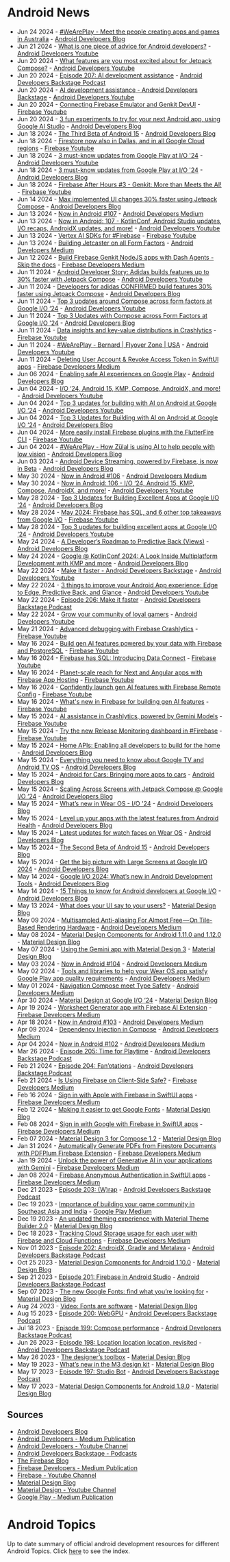 # Android News

<!-- NEWS:START -->
- Jun 24 2024 - [#WeArePlay - Meet the people creating apps and games in Australia](http://android-developers.googleblog.com/2024/06/weareplay-meet-people-creating-apps-and-games-australia.html) - [Android Developers Blog](https://android-developers.googleblog.com/)
- Jun 21 2024 - [What is one piece of advice for Android developers?](https://www.youtube.com/watch?v=3l8hkC6_fqg) - [Android Developers Youtube](https://www.youtube.com/c/AndroidDevelopers)
- Jun 20 2024 - [What features are you most excited about for Jetpack Compose?](https://www.youtube.com/watch?v=_-B5uy_bzks) - [Android Developers Youtube](https://www.youtube.com/c/AndroidDevelopers)
- Jun 20 2024 - [Episode 207: AI development assistance](http://adbackstage.libsyn.com/episode-207-ai-development-assistance) - [Android Developers Backstage Podcast](https://adbackstage.libsyn.com/)
- Jun 20 2024 - [AI development assistance - Android Developers Backstage](https://www.youtube.com/watch?v=tprU6FTZrHc) - [Android Developers Youtube](https://www.youtube.com/c/AndroidDevelopers)
- Jun 20 2024 - [Connecting Firebase Emulator and Genkit DevUI](https://www.youtube.com/watch?v=h3DD67EhDIY) - [Firebase Youtube](https://www.youtube.com/user/Firebase)
- Jun 20 2024 - [3 fun experiments to try for your next Android app, using Google AI Studio](http://android-developers.googleblog.com/2024/06/3-fun-experiments-to-try-for-your-next-android-app-using-google-ai-studio.html) - [Android Developers Blog](https://android-developers.googleblog.com/)
- Jun 18 2024 - [The Third Beta of Android 15](http://android-developers.googleblog.com/2024/06/the-third-beta-of-android-15.html) - [Android Developers Blog](https://android-developers.googleblog.com/)
- Jun 18 2024 - [Firestore now also in Dallas, and in all Google Cloud regions](https://www.youtube.com/watch?v=XKdmObZRdzA) - [Firebase Youtube](https://www.youtube.com/user/Firebase)
- Jun 18 2024 - [3 must-know updates from Google Play at I/O '24](https://www.youtube.com/watch?v=ve9_jM39dgQ) - [Android Developers Youtube](https://www.youtube.com/c/AndroidDevelopers)
- Jun 18 2024 - [3 must-know updates from Google Play at I/O '24](http://android-developers.googleblog.com/2024/06/3-must-know-updates-from-google-play-io-24.html) - [Android Developers Blog](https://android-developers.googleblog.com/)
- Jun 18 2024 - [Firebase After Hours #3 - Genkit: More than Meets the AI!](https://www.youtube.com/watch?v=VFPsp7aURWA) - [Firebase Youtube](https://www.youtube.com/user/Firebase)
- Jun 14 2024 - [Max implemented UI changes 30% faster using Jetpack Compose](http://android-developers.googleblog.com/2024/06/max-implemented-ui-changes-faster-using-jetpack-compose.html) - [Android Developers Blog](https://android-developers.googleblog.com/)
- Jun 13 2024 - [Now in Android #107](https://medium.com/androiddevelopers/now-in-android-107-d334239c7c5b?source=rss----95b274b437c2---4) - [Android Developers Medium](https://medium.com/androiddevelopers)
- Jun 13 2024 - [Now in Android: 107 - KotlinConf, Android Studio updates, I/O recaps, AndroidX updates, and more!](https://www.youtube.com/watch?v=y7hHH1phkLM) - [Android Developers Youtube](https://www.youtube.com/c/AndroidDevelopers)
- Jun 13 2024 - [Vertex AI SDKs for #Firebase](https://www.youtube.com/watch?v=sfWczhmnA3s) - [Firebase Youtube](https://www.youtube.com/user/Firebase)
- Jun 13 2024 - [Building Jetcaster on all Form Factors](https://medium.com/androiddevelopers/building-jetcaster-on-all-form-factors-8e3418eeac13?source=rss----95b274b437c2---4) - [Android Developers Medium](https://medium.com/androiddevelopers)
- Jun 12 2024 - [Build Firebase Genkit NodeJS apps with Dash Agents - Skip the docs](https://medium.com/firebase-developers/build-firebase-genkit-nodejs-apps-with-dash-agents-skip-the-docs-258e067b3fdc?source=rss----8e8b7dc6774d---4) - [Firebase Developers Medium](https://medium.com/firebase-developers)
- Jun 11 2024 - [Android Developer Story: Adidas builds features up to 30% faster with Jetpack Compose](https://www.youtube.com/watch?v=C5V2MTc5Wtw) - [Android Developers Youtube](https://www.youtube.com/c/AndroidDevelopers)
- Jun 11 2024 - [Developers for adidas CONFIRMED build features 30% faster using Jetpack Compose](http://android-developers.googleblog.com/2024/06/developers-for-adidas-confirmed-build-features-faster-using-jetpack-compose.html) - [Android Developers Blog](https://android-developers.googleblog.com/)
- Jun 11 2024 - [Top 3 updates around Compose across form factors at Google I/O ‘24](https://www.youtube.com/watch?v=uzz_gzDxc7M) - [Android Developers Youtube](https://www.youtube.com/c/AndroidDevelopers)
- Jun 11 2024 - [Top 3 Updates with Compose across Form Factors at Google I/O '24](http://android-developers.googleblog.com/2024/06/top-3-updates-around-compose-across-form-factors-google-io.html) - [Android Developers Blog](https://android-developers.googleblog.com/)
- Jun 11 2024 - [Data insights and key-value distributions in Crashlytics](https://www.youtube.com/watch?v=rrkEV8p04lA) - [Firebase Youtube](https://www.youtube.com/user/Firebase)
- Jun 11 2024 - [#WeArePlay - Bernard | Flyover Zone | USA](https://www.youtube.com/watch?v=N2HLbXsCaHg) - [Android Developers Youtube](https://www.youtube.com/c/AndroidDevelopers)
- Jun 11 2024 - [Deleting User Account & Revoke Access Token in SwiftUI apps](https://medium.com/firebase-developers/deleting-user-account-revoke-access-token-0e30d7a351bb?source=rss----8e8b7dc6774d---4) - [Firebase Developers Medium](https://medium.com/firebase-developers)
- Jun 06 2024 - [Enabling safe AI experiences on Google Play](http://android-developers.googleblog.com/2024/06/enabling-safe-ai-experiences.html) - [Android Developers Blog](https://android-developers.googleblog.com/)
- Jun 04 2024 - [I/O ‘24, Android 15, KMP, Compose, AndroidX, and more!](https://www.youtube.com/watch?v=3x8Hsa45vZU) - [Android Developers Youtube](https://www.youtube.com/c/AndroidDevelopers)
- Jun 04 2024 - [Top 3 updates for building with AI on Android at Google I/O ‘24](https://www.youtube.com/watch?v=fHUH9730vZE) - [Android Developers Youtube](https://www.youtube.com/c/AndroidDevelopers)
- Jun 04 2024 - [Top 3 Updates for Building with AI on Android at Google I/O ‘24](http://android-developers.googleblog.com/2024/06/top-3-updates-for-building-with-ai-on-android-google-io-24.html) - [Android Developers Blog](https://android-developers.googleblog.com/)
- Jun 04 2024 - [More easily install Firebase plugins with the FlutterFire CLI](https://www.youtube.com/watch?v=yPgQNDgK0lc) - [Firebase Youtube](https://www.youtube.com/user/Firebase)
- Jun 04 2024 - [#WeArePlay - How Zülal is using AI to help people with low vision](http://android-developers.googleblog.com/2024/06/weareplay-how-zulal-is-using-ai-to-help-people-with-low-vision.html) - [Android Developers Blog](https://android-developers.googleblog.com/)
- Jun 03 2024 - [Android Device Streaming, powered by Firebase, is now in Beta](http://android-developers.googleblog.com/2024/06/android-device-streaming-powered-by-firebse-now-in-beta.html) - [Android Developers Blog](https://android-developers.googleblog.com/)
- May 30 2024 - [Now in Android #106](https://medium.com/androiddevelopers/now-in-android-106-1b72759c5f0c?source=rss----95b274b437c2---4) - [Android Developers Medium](https://medium.com/androiddevelopers)
- May 30 2024 - [Now in Android: 106 - I/O ‘24, Android 15, KMP, Compose, AndroidX, and more!](https://www.youtube.com/watch?v=eWRd0VIBKIY) - [Android Developers Youtube](https://www.youtube.com/c/AndroidDevelopers)
- May 28 2024 - [Top 3 Updates for Building Excellent Apps at Google I/O ‘24](http://android-developers.googleblog.com/2024/05/top-3-updates-for-building-excellent-apps-at-google-io-2024.html) - [Android Developers Blog](https://android-developers.googleblog.com/)
- May 28 2024 - [May 2024: Firebase has SQL, and 6 other top takeaways from Google I/O](https://www.youtube.com/watch?v=vYk6Uh2WGto) - [Firebase Youtube](https://www.youtube.com/user/Firebase)
- May 28 2024 - [Top 3 updates for building excellent apps at Google I/O ‘24](https://www.youtube.com/watch?v=agGTpNEl2S0) - [Android Developers Youtube](https://www.youtube.com/c/AndroidDevelopers)
- May 24 2024 - [A Developer’s Roadmap to Predictive Back (Views)](http://android-developers.googleblog.com/2024/05/a-developers-roadmap-to-predictive-back.html) - [Android Developers Blog](https://android-developers.googleblog.com/)
- May 24 2024 - [Google @ KotlinConf 2024: A Look Inside Multiplatform Development with KMP and more](http://android-developers.googleblog.com/2024/05/google-kotlinconf-2024-look-inside.html) - [Android Developers Blog](https://android-developers.googleblog.com/)
- May 22 2024 - [Make it faster - Android Developers Backstage](https://www.youtube.com/watch?v=D1xPZagZdqk) - [Android Developers Youtube](https://www.youtube.com/c/AndroidDevelopers)
- May 22 2024 - [3 things to improve your Android App experience: Edge to Edge, Predictive Back, and Glance](https://www.youtube.com/watch?v=RimGfoOU67s) - [Android Developers Youtube](https://www.youtube.com/c/AndroidDevelopers)
- May 22 2024 - [Episode 206: Make it faster](http://adbackstage.libsyn.com/episode-206-make-it-faster) - [Android Developers Backstage Podcast](https://adbackstage.libsyn.com/)
- May 22 2024 - [Grow your community of loyal gamers](https://www.youtube.com/watch?v=7r4BwXUW9hY) - [Android Developers Youtube](https://www.youtube.com/c/AndroidDevelopers)
- May 21 2024 - [Advanced debugging with Firebase Crashlytics](https://www.youtube.com/watch?v=gyuS86Stw-w) - [Firebase Youtube](https://www.youtube.com/user/Firebase)
- May 16 2024 - [Build gen AI features powered by your data with Firebase and PostgreSQL](https://www.youtube.com/watch?v=D5qxlu3A9D4) - [Firebase Youtube](https://www.youtube.com/user/Firebase)
- May 16 2024 - [Firebase has SQL: Introducing Data Connect](https://www.youtube.com/watch?v=7OdVatEI85o) - [Firebase Youtube](https://www.youtube.com/user/Firebase)
- May 16 2024 - [Planet-scale reach for Next and Angular apps with Firebase App Hosting](https://www.youtube.com/watch?v=qyhdKb8liEA) - [Firebase Youtube](https://www.youtube.com/user/Firebase)
- May 16 2024 - [Confidently launch gen AI features with Firebase Remote Config](https://www.youtube.com/watch?v=b5c8BbV8sIw) - [Firebase Youtube](https://www.youtube.com/user/Firebase)
- May 16 2024 - [What's new in Firebase for building gen AI features](https://www.youtube.com/watch?v=2MvV-YX1eKw) - [Firebase Youtube](https://www.youtube.com/user/Firebase)
- May 15 2024 - [AI assistance in Crashlytics, powered by Gemini Models](https://www.youtube.com/watch?v=KHhkN_vMNyI) - [Firebase Youtube](https://www.youtube.com/user/Firebase)
- May 15 2024 - [Try the new Release Monitoring dashboard in #Firebase](https://www.youtube.com/watch?v=1zV6BHsgHIw) - [Firebase Youtube](https://www.youtube.com/user/Firebase)
- May 15 2024 - [Home APIs: Enabling all developers to build for the home](http://android-developers.googleblog.com/2024/05/home-apis-enabling-all-developers-to-build-for-the-home.html) - [Android Developers Blog](https://android-developers.googleblog.com/)
- May 15 2024 - [Everything you need to know about Google TV and Android TV OS](http://android-developers.googleblog.com/2024/05/android-14-and-compose-on-tv.html) - [Android Developers Blog](https://android-developers.googleblog.com/)
- May 15 2024 - [Android for Cars: Bringing more apps to cars](http://android-developers.googleblog.com/2024/05/android-for-cars-bringing-more-apps-to-cars.html) - [Android Developers Blog](https://android-developers.googleblog.com/)
- May 15 2024 - [Scaling Across Screens with Jetpack Compose @ Google I/O ‘24](http://android-developers.googleblog.com/2024/05/scaling-across-screens-with-compose-google-io-24.html) - [Android Developers Blog](https://android-developers.googleblog.com/)
- May 15 2024 - [What’s new in Wear OS - I/O '24](http://android-developers.googleblog.com/2024/05/whats-new-in-wear-os-io-24.html) - [Android Developers Blog](https://android-developers.googleblog.com/)
- May 15 2024 - [Level up your apps with the latest features from Android Health](http://android-developers.googleblog.com/2024/05/the-latest-updates-from-android-health-io-2024.html) - [Android Developers Blog](https://android-developers.googleblog.com/)
- May 15 2024 - [Latest updates for watch faces on Wear OS](http://android-developers.googleblog.com/2024/05/latest-updates-for-watch-faces-wear-os.html) - [Android Developers Blog](https://android-developers.googleblog.com/)
- May 15 2024 - [The Second Beta of Android 15](http://android-developers.googleblog.com/2024/05/the-second-beta-of-android-15.html) - [Android Developers Blog](https://android-developers.googleblog.com/)
- May 15 2024 - [Get the big picture with Large Screens at Google I/O 2024](http://android-developers.googleblog.com/2024/05/get-big-picture-with-large-screens-at-google-io-24.html) - [Android Developers Blog](https://android-developers.googleblog.com/)
- May 14 2024 - [Google I/O 2024: What’s new in Android Development Tools](http://android-developers.googleblog.com/2024/05/google-io-2024-whats-new-in-android-development-tools.html) - [Android Developers Blog](https://android-developers.googleblog.com/)
- May 14 2024 - [15 Things to know for Android developers at Google I/O](http://android-developers.googleblog.com/2024/05/15-things-to-know-for-android-developers-google-io-2024.html) - [Android Developers Blog](https://android-developers.googleblog.com/)
- May 13 2024 - [What does your UI say to your users?](https://material.io/blog/testing-material-3) - [Material Design Blog](https://material.io/blog)
- May 09 2024 - [Multisampled Anti-aliasing For Almost Free — On Tile-Based Rendering Hardware](https://medium.com/androiddevelopers/multisampled-anti-aliasing-for-almost-free-on-tile-based-rendering-hardware-21794c479cb9?source=rss----95b274b437c2---4) - [Android Developers Medium](https://medium.com/androiddevelopers)
- May 08 2024 - [Material Design Components for Android 1.11.0 and 1.12.0](https://material.io/blog/android-stable-release-1-12-0) - [Material Design Blog](https://material.io/blog)
- May 07 2024 - [Using the Gemini app with Material Design 3](https://material.io/blog/how-to-gemini-app-compose-material-design-3) - [Material Design Blog](https://material.io/blog)
- May 03 2024 - [Now in Android #104](https://medium.com/androiddevelopers/now-in-android-104-ee3acabae7fe?source=rss----95b274b437c2---4) - [Android Developers Medium](https://medium.com/androiddevelopers)
- May 02 2024 - [Tools and libraries to help your Wear OS app satisfy Google Play app quality requirements](https://medium.com/androiddevelopers/tools-and-libraries-to-help-your-wear-os-app-satisfy-google-play-app-quality-requirements-a4f061f18e26?source=rss----95b274b437c2---4) - [Android Developers Medium](https://medium.com/androiddevelopers)
- May 01 2024 - [Navigation Compose meet Type Safety](https://medium.com/androiddevelopers/navigation-compose-meet-type-safety-e081fb3cf2f8?source=rss----95b274b437c2---4) - [Android Developers Medium](https://medium.com/androiddevelopers)
- Apr 30 2024 - [Material Design at Google I/O ‘24](https://material.io/blog/google-io-2024) - [Material Design Blog](https://material.io/blog)
- Apr 19 2024 - [Worksheet Generator app with Firebase AI Extension](https://medium.com/firebase-developers/worksheet-generator-flutter-app-with-firebase-ai-extension-866187ff1254?source=rss----8e8b7dc6774d---4) - [Firebase Developers Medium](https://medium.com/firebase-developers)
- Apr 18 2024 - [Now in Android #103](https://medium.com/androiddevelopers/now-in-android-103-c7d89399161d?source=rss----95b274b437c2---4) - [Android Developers Medium](https://medium.com/androiddevelopers)
- Apr 09 2024 - [Dependency Injection in Compose](https://medium.com/androiddevelopers/dependency-injection-in-compose-a2db897e6f11?source=rss----95b274b437c2---4) - [Android Developers Medium](https://medium.com/androiddevelopers)
- Apr 04 2024 - [Now in Android #102](https://medium.com/androiddevelopers/now-in-android-102-b8c8d9fccd5b?source=rss----95b274b437c2---4) - [Android Developers Medium](https://medium.com/androiddevelopers)
- Mar 26 2024 - [Episode 205: Time for Playtime](http://adbackstage.libsyn.com/episode-205-time-for-playtime) - [Android Developers Backstage Podcast](https://adbackstage.libsyn.com/)
- Feb 21 2024 - [Episode 204: Fan’otations](http://adbackstage.libsyn.com/episode-204-fanotations) - [Android Developers Backstage Podcast](https://adbackstage.libsyn.com/)
- Feb 21 2024 - [Is Using Firebase on Client-Side Safe?](https://medium.com/firebase-developers/is-using-firebase-on-client-side-safe-8b199d406596?source=rss----8e8b7dc6774d---4) - [Firebase Developers Medium](https://medium.com/firebase-developers)
- Feb 16 2024 - [Sign in with Apple with Firebase in SwiftUI apps](https://medium.com/firebase-developers/firebase-authentication-in-swiftui-part-3-80be99dbc63d?source=rss----8e8b7dc6774d---4) - [Firebase Developers Medium](https://medium.com/firebase-developers)
- Feb 12 2024 - [Making it easier to get Google Fonts](https://material.io/blog/get-google-fonts-update) - [Material Design Blog](https://material.io/blog)
- Feb 08 2024 - [Sign in with Google with Firebase in SwiftUI apps](https://medium.com/firebase-developers/firebase-authentication-in-swiftui-part-2-fdd6ad6608f7?source=rss----8e8b7dc6774d---4) - [Firebase Developers Medium](https://medium.com/firebase-developers)
- Feb 07 2024 - [Material Design 3 for Compose 1.2](https://material.io/blog/material-3-compose-1-2) - [Material Design Blog](https://material.io/blog)
- Jan 31 2024 - [Automatically Generate PDFs from Firestore Documents with PDFPlum Firebase Extension](https://medium.com/firebase-developers/automatically-generate-pdfs-from-firestore-documents-with-pdfplum-firebase-extension-49c2e23e15d8?source=rss----8e8b7dc6774d---4) - [Firebase Developers Medium](https://medium.com/firebase-developers)
- Jan 19 2024 - [Unlock the power of Generative AI in your applications with Gemini](https://medium.com/firebase-developers/unlock-the-power-of-generative-ai-in-your-applications-with-gemini-3117a64fbd5e?source=rss----8e8b7dc6774d---4) - [Firebase Developers Medium](https://medium.com/firebase-developers)
- Jan 08 2024 - [Firebase Anonymous Authentication in SwiftUI apps](https://medium.com/firebase-developers/firebase-authentication-in-swiftui-part-1-71a409108d9f?source=rss----8e8b7dc6774d---4) - [Firebase Developers Medium](https://medium.com/firebase-developers)
- Dec 21 2023 - [Episode 203: (W)rap](http://adbackstage.libsyn.com/episode-203-wrap) - [Android Developers Backstage Podcast](https://adbackstage.libsyn.com/)
- Dec 19 2023 - [Importance of building your game community in Southeast Asia and India](https://medium.com/googleplaydev/importance-of-building-your-game-community-in-southeast-asia-and-india-dc3aaa65902a?source=rss----1f8baa23933d---4) - [Google Play Medium](https://medium.com/googleplaydev)
- Dec 19 2023 - [An updated theming experience with Material Theme Builder 2.0](https://material.io/blog/material-theme-builder-2-color-match) - [Material Design Blog](https://material.io/blog)
- Dec 18 2023 - [Tracking Cloud Storage usage for each user with Firebase and Cloud Functions](https://medium.com/firebase-developers/tracking-cloud-storage-usage-for-each-user-with-firebase-and-cloud-functions-1c70c1e0c10f?source=rss----8e8b7dc6774d---4) - [Firebase Developers Medium](https://medium.com/firebase-developers)
- Nov 01 2023 - [Episode 202: AndroidX, Gradle and Metalava](http://adbackstage.libsyn.com/episode-202-androidx-gradle-and-metalava) - [Android Developers Backstage Podcast](https://adbackstage.libsyn.com/)
- Oct 25 2023 - [Material Design Components for Android 1.10.0](https://material.io/blog/android-stable-release-1-10-0) - [Material Design Blog](https://material.io/blog)
- Sep 21 2023 - [Episode 201: Firebase in Android Studio](http://adbackstage.libsyn.com/episode-201-firebase-in-android-studio) - [Android Developers Backstage Podcast](https://adbackstage.libsyn.com/)
- Sep 07 2023 - [The new Google Fonts: find what you’re looking for](https://material.io/blog/2023-google-fonts-redesign) - [Material Design Blog](https://material.io/blog)
- Aug 24 2023 - [Video: Fonts are software](https://material.io/blog/fonts-are-software-video) - [Material Design Blog](https://material.io/blog)
- Aug 15 2023 - [Episode 200: WebGPU](http://adbackstage.libsyn.com/episode-200-webgpu) - [Android Developers Backstage Podcast](https://adbackstage.libsyn.com/)
- Jul 18 2023 - [Episode 199: Compose performance](http://adbackstage.libsyn.com/episode-199-compose-performance) - [Android Developers Backstage Podcast](https://adbackstage.libsyn.com/)
- Jun 26 2023 - [Episode 198: Location location location, revisited](http://adbackstage.libsyn.com/episode-198-location-location-location-revisited) - [Android Developers Backstage Podcast](https://adbackstage.libsyn.com/)
- May 26 2023 - [The designer’s toolbox](https://material.io/blog/designer-toolbox-figma-android-studio-relay) - [Material Design Blog](https://material.io/blog)
- May 19 2023 - [What’s new in the M3 design kit](https://material.io/blog/whats-new-design-kit) - [Material Design Blog](https://material.io/blog)
- May 17 2023 - [Episode 197: Studio Bot](http://adbackstage.libsyn.com/episode-197-studio-bot) - [Android Developers Backstage Podcast](https://adbackstage.libsyn.com/)
- May 17 2023 - [Material Design Components for Android 1.9.0](https://material.io/blog/android-stable-release-1-9-0) - [Material Design Blog](https://material.io/blog)<!-- NEWS:END -->

## Sources

* [Android Developers Blog](https://android-developers.googleblog.com/)
* [Android Developers - Medium Publication](https://medium.com/androiddevelopers)
* [Android Developers - Youtube Channel](https://www.youtube.com/c/AndroidDevelopers)
* [Android Developers Backstage - Podcasts](https://adbackstage.libsyn.com/)
* [The Firebase Blog](https://firebase.googleblog.com/)
* [Firebase Developers - Medium Publication](https://medium.com/firebase-developers)
* [Firebase - Youtube Channel](https://www.youtube.com/user/Firebase)
* [Material Design Blog](https://material.io/blog)
* [Material Design - Youtube Channel](https://www.youtube.com/c/MaterialDesign)
* [Google Play - Medium Publication](https://medium.com/googleplaydev)

# Android Topics
Up to date summary of official android development resources for different Android Topics. Click [here](https://androidtopicsindex.dipien.com/) to see the index.

